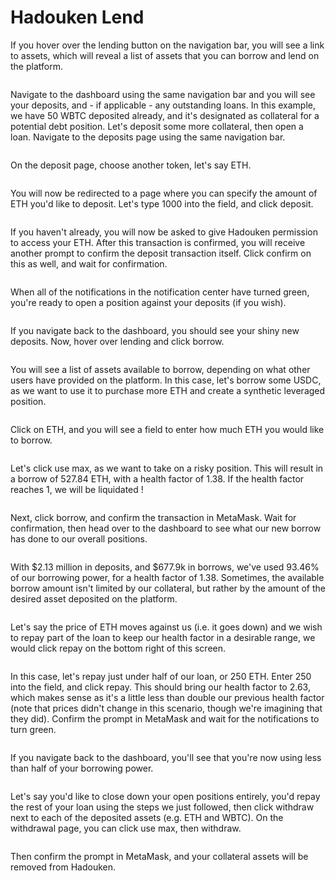# Hadouken Lend

If you hover over the lending button on the navigation bar, you will see a link to assets, which will reveal a list of assets that you can borrow and lend on the platform.

<figure><img src="../.gitbook/assets/image (40).png" alt=""><figcaption></figcaption></figure>

Navigate to the dashboard using the same navigation bar and you will see your deposits, and - if applicable - any outstanding loans. In this example, we have 50 WBTC deposited already, and it's designated as collateral for a potential debt position. Let's deposit some more collateral, then open a loan. Navigate to the deposits page using the same navigation bar.

<figure><img src="../.gitbook/assets/image (31).png" alt=""><figcaption></figcaption></figure>

On the deposit page, choose another token, let's say ETH.

<figure><img src="../.gitbook/assets/image (16).png" alt=""><figcaption></figcaption></figure>

You will now be redirected to a page where you can specify the amount of ETH you'd like to deposit. Let's type 1000 into the field, and click deposit.

<figure><img src="../.gitbook/assets/image.png" alt=""><figcaption></figcaption></figure>

If you haven't already, you will now be asked to give Hadouken permission to access your ETH. After this transaction is confirmed, you will receive another prompt to confirm the deposit transaction itself. Click confirm on this as well, and wait for confirmation.

<figure><img src="../.gitbook/assets/image (9).png" alt=""><figcaption></figcaption></figure>

When all of the notifications in the notification center have turned green, you're ready to open a position against your deposits (if you wish).

<figure><img src="../.gitbook/assets/image (19).png" alt=""><figcaption></figcaption></figure>

If you navigate back to the dashboard, you should see your shiny new deposits. Now, hover over lending and click borrow.

<figure><img src="../.gitbook/assets/image (46).png" alt=""><figcaption></figcaption></figure>

You will see a list of assets available to borrow, depending on what other users have provided on the platform. In this case, let's borrow some USDC, as we want to use it to purchase more ETH and create a synthetic leveraged position.

<figure><img src="../.gitbook/assets/image (45).png" alt=""><figcaption></figcaption></figure>

Click on ETH, and you will see a field to enter how much ETH you would like to borrow.

<figure><img src="../.gitbook/assets/image (17).png" alt=""><figcaption></figcaption></figure>

Let's click use max, as we want to take on a risky position. This will result in a borrow of 527.84 ETH, with a health factor of 1.38. If the health factor reaches 1, we will be liquidated !

<figure><img src="../.gitbook/assets/image (29).png" alt=""><figcaption></figcaption></figure>

Next, click borrow, and confirm the transaction in MetaMask. Wait for confirmation, then head over to the dashboard to see what our new borrow has done to our overall positions.

<figure><img src="../.gitbook/assets/image (2).png" alt=""><figcaption></figcaption></figure>

With $2.13 million in deposits, and $677.9k in borrows, we've used 93.46% of our borrowing power, for a health factor of 1.38. Sometimes, the available borrow amount isn't limited by our collateral, but rather by the amount of the desired asset deposited on the platform.

<figure><img src="../.gitbook/assets/image (10).png" alt=""><figcaption></figcaption></figure>

Let's say the price of ETH moves against us (i.e. it goes down) and we wish to repay part of the loan to keep our health factor in a desirable range, we would click repay on the bottom right of this screen.

<figure><img src="../.gitbook/assets/image (42).png" alt=""><figcaption></figcaption></figure>

In this case, let's repay just under half of our loan, or 250 ETH. Enter 250 into the field, and click repay. This should bring our health factor to 2.63, which makes sense as it's a little less than double our previous health factor (note that prices didn't change in this scenario, though we're imagining that they did). Confirm the prompt in MetaMask and wait for the notifications to turn green.

<figure><img src="../.gitbook/assets/image (22).png" alt=""><figcaption></figcaption></figure>

If you navigate back to the dashboard, you'll see that you're now using less than half of your borrowing power.

<figure><img src="../.gitbook/assets/image (13).png" alt=""><figcaption></figcaption></figure>

Let's say you'd like to close down your open positions entirely, you'd repay the rest of your loan using the steps we just followed, then click withdraw next to each of the deposited assets (e.g. ETH and WBTC). On the withdrawal page, you can click use max, then withdraw.

<figure><img src="../.gitbook/assets/image (11).png" alt=""><figcaption></figcaption></figure>

Then confirm the prompt in MetaMask, and your collateral assets will be removed from Hadouken.

<figure><img src="../.gitbook/assets/image (48).png" alt=""><figcaption></figcaption></figure>
